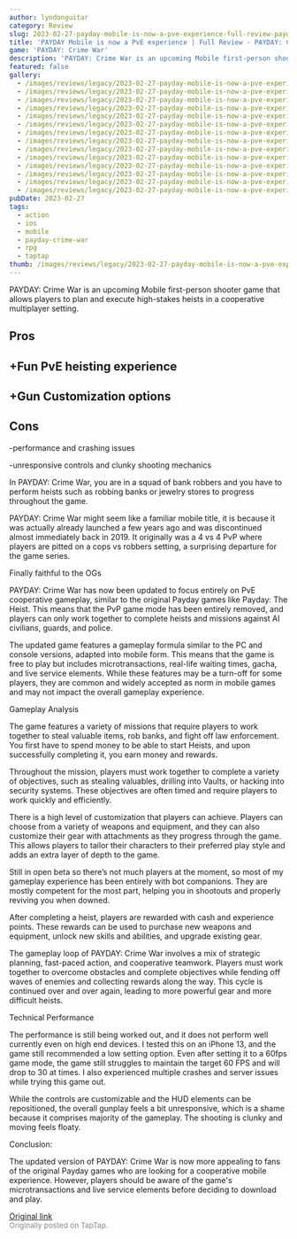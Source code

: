 ```yaml
---
author: lyndonguitar
category: Review
slug: 2023-02-27-payday-mobile-is-now-a-pve-experience-full-review-payday-crime-war
title: 'PAYDAY Mobile is now a PvE experience | Full Review - PAYDAY: Crime War'
game: 'PAYDAY: Crime War'
description: 'PAYDAY: Crime War is an upcoming Mobile first-person shooter game that allows players to plan and execute high-stakes heists in a cooperative multiplayer setting.'
featured: false
gallery:
  - /images/reviews/legacy/2023-02-27-payday-mobile-is-now-a-pve-experience--full-review---payday-crime-war-0.avif
  - /images/reviews/legacy/2023-02-27-payday-mobile-is-now-a-pve-experience--full-review---payday-crime-war-1.avif
  - /images/reviews/legacy/2023-02-27-payday-mobile-is-now-a-pve-experience--full-review---payday-crime-war-2.avif
  - /images/reviews/legacy/2023-02-27-payday-mobile-is-now-a-pve-experience--full-review---payday-crime-war-3.avif
  - /images/reviews/legacy/2023-02-27-payday-mobile-is-now-a-pve-experience--full-review---payday-crime-war-4.avif
  - /images/reviews/legacy/2023-02-27-payday-mobile-is-now-a-pve-experience--full-review---payday-crime-war-5.avif
  - /images/reviews/legacy/2023-02-27-payday-mobile-is-now-a-pve-experience--full-review---payday-crime-war-6.avif
  - /images/reviews/legacy/2023-02-27-payday-mobile-is-now-a-pve-experience--full-review---payday-crime-war-7.avif
  - /images/reviews/legacy/2023-02-27-payday-mobile-is-now-a-pve-experience--full-review---payday-crime-war-8.avif
  - /images/reviews/legacy/2023-02-27-payday-mobile-is-now-a-pve-experience--full-review---payday-crime-war-9.avif
  - /images/reviews/legacy/2023-02-27-payday-mobile-is-now-a-pve-experience--full-review---payday-crime-war-10.avif
  - /images/reviews/legacy/2023-02-27-payday-mobile-is-now-a-pve-experience--full-review---payday-crime-war-11.avif
  - /images/reviews/legacy/2023-02-27-payday-mobile-is-now-a-pve-experience--full-review---payday-crime-war-12.avif
  - /images/reviews/legacy/2023-02-27-payday-mobile-is-now-a-pve-experience--full-review---payday-crime-war-13.avif
pubDate: 2023-02-27
tags:
  - action
  - ios
  - mobile
  - payday-crime-war
  - rpg
  - taptap
thumb: /images/reviews/legacy/2023-02-27-payday-mobile-is-now-a-pve-experience--full-review---payday-crime-war-0.avif
---
```


PAYDAY: Crime War is an upcoming Mobile first-person shooter game that allows players to plan and execute high-stakes heists in a cooperative multiplayer setting.




## Pros



## +Fun PvE heisting experience


## +Gun Customization options




## Cons


-performance and crashing issues

-unresponsive controls and clunky shooting mechanics

In PAYDAY: Crime War, you are in a squad of bank robbers and you have to perform heists such as robbing banks or jewelry stores to progress throughout the game.

PAYDAY: Crime War might seem like a familiar mobile title, it is because it was actually already launched a few years ago and was discontinued almost immediately back in 2019. It originally was a 4 vs 4 PvP where players are pitted on a cops vs robbers setting, a surprising departure for the game series.

Finally faithful to the OGs

PAYDAY: Crime War has now been updated to focus entirely on PvE cooperative gameplay, similar to the original Payday games like Payday: The Heist. This means that the PvP game mode has been entirely removed, and players can only work together to complete heists and missions against AI civilians, guards, and police.

The updated game features a gameplay formula similar to the PC and console versions, adapted into mobile form. This means that the game is free to play but includes microtransactions, real-life waiting times, gacha, and live service elements. While these features may be a turn-off for some players, they are common and widely accepted as norm in mobile games and may not impact the overall gameplay experience.

Gameplay Analysis

The game features a variety of missions that require players to work together to steal valuable items, rob banks, and fight off law enforcement. You first have to spend money to be able to start Heists, and upon successfully completing it, you earn money and rewards.

Throughout the mission, players must work together to complete a variety of objectives, such as stealing valuables, drilling into Vaults, or hacking into security systems. These objectives are often timed and require players to work quickly and efficiently.

There is a high level of customization that players can achieve. Players can choose from a variety of weapons and equipment, and they can also customize their gear with attachments as they progress through the game. This allows players to tailor their characters to their preferred play style and adds an extra layer of depth to the game.

Still in open beta so there’s not much players at the moment, so most of my gameplay experience has been entirely with bot companions. They are mostly competent for the most part, helping you in shootouts and properly reviving you when downed.

After completing a heist, players are rewarded with cash and experience points. These rewards can be used to purchase new weapons and equipment, unlock new skills and abilities, and upgrade existing gear.

The gameplay loop of PAYDAY: Crime War involves a mix of strategic planning, fast-paced action, and cooperative teamwork. Players must work together to overcome obstacles and complete objectives while fending off waves of enemies and collecting rewards along the way. This cycle is continued over and over again, leading to more powerful gear and more difficult heists.

Technical Performance

The performance is still being worked out, and it does not perform well currently even on high end devices. I tested this on an iPhone 13, and the game still recommended a low setting option. Even after setting it to a 60fps game mode, the game still struggles to maintain the target 60 FPS and will drop to 30 at times. I also experienced multiple crashes and server issues while trying this game out.

While the controls are customizable and the HUD elements can be repositioned, the overall gunplay feels a bit unresponsive, which is a shame because it comprises majority of the gameplay. The shooting is clunky and moving feels floaty.

Conclusion:

The updated version of PAYDAY: Crime War is now more appealing to fans of the original Payday games who are looking for a cooperative mobile experience. However, players should be aware of the game's microtransactions and live service elements before deciding to download and play.

[Original link](https://www.taptap.io/post/4659193)<br><span style="font-size: 0.95em; color: #888;">Originally posted on TapTap.</span>